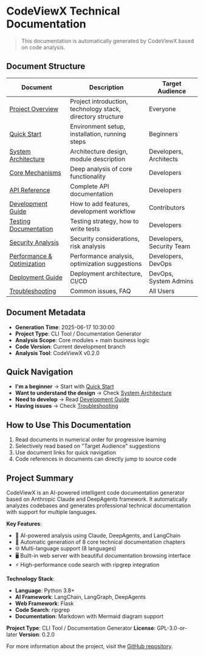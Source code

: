 # CodeViewX Technical Documentation

> This documentation is automatically generated by CodeViewX based on code analysis.

## Document Structure

| Document | Description | Target Audience |
|----------|-------------|----------------|
| [Project Overview](./01-overview.md) | Project introduction, technology stack, directory structure | Everyone |
| [Quick Start](./02-quickstart.md) | Environment setup, installation, running steps | Beginners |
| [System Architecture](./03-architecture.md) | Architecture design, module description | Developers, Architects |
| [Core Mechanisms](./04-core-mechanisms.md) | Deep analysis of core functionality | Developers |
| [API Reference](./06-api-reference.md) | Complete API documentation | Developers |
| [Development Guide](./07-development-guide.md) | How to add features, development workflow | Contributors |
| [Testing Documentation](./08-testing.md) | Testing strategy, how to write tests | Developers |
| [Security Analysis](./09-security.md) | Security considerations, risk analysis | Developers, Security Team |
| [Performance & Optimization](./10-performance.md) | Performance analysis, optimization suggestions | Developers, DevOps |
| [Deployment Guide](./11-deployment.md) | Deployment architecture, CI/CD | DevOps, System Admins |
| [Troubleshooting](./12-troubleshooting.md) | Common issues, FAQ | All Users |

## Document Metadata

- **Generation Time**: 2025-06-17 10:30:00
- **Project Type**: CLI Tool / Documentation Generator
- **Analysis Scope**: Core modules + main business logic
- **Code Version**: Current development branch
- **Analysis Tool**: CodeViewX v0.2.0

## Quick Navigation

- **I'm a beginner** → Start with [Quick Start](./02-quickstart.md)
- **Want to understand the design** → Check [System Architecture](./03-architecture.md)
- **Need to develop** → Read [Development Guide](./07-development-guide.md)
- **Having issues** → Check [Troubleshooting](./12-troubleshooting.md)

## How to Use This Documentation

1. Read documents in numerical order for progressive learning
2. Selectively read based on "Target Audience" suggestions
3. Use document links for quick navigation
4. Code references in documents can directly jump to source code

## Project Summary

CodeViewX is an AI-powered intelligent code documentation generator based on Anthropic Claude and DeepAgents framework. It automatically analyzes codebases and generates professional technical documentation with support for multiple languages.

**Key Features**:
- 🤖 AI-powered analysis using Claude, DeepAgents, and LangChain
- 📝 Automatic generation of 8 core technical documentation chapters
- 🌐 Multi-language support (8 languages)
- 🖥️ Built-in web server with beautiful documentation browsing interface
- ⚡ High-performance code search with ripgrep integration

**Technology Stack**:
- **Language**: Python 3.8+
- **AI Framework**: LangChain, LangGraph, DeepAgents
- **Web Framework**: Flask
- **Code Search**: ripgrep
- **Documentation**: Markdown with Mermaid diagram support

**Project Type**: CLI Tool / Documentation Generator
**License**: GPL-3.0-or-later
**Version**: 0.2.0

For more information about the project, visit the [GitHub repository](https://github.com/dean2021/codeviewx).
